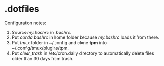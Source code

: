 # .dotfiles

Configuration notes:

1. Source *my.bashrc* in *.bashrc*.
2. Put *conda.bashrc* in home folder because *my.bashrc* loads it from there.
3. Put *tmux* folder in ~/.config and clone **tpm** into ~/.config/tmux/plugins/tpm.
4. Put *clear_trash* in /etc/cron.daily directory to automatically delete files older than 30 days from trash.
